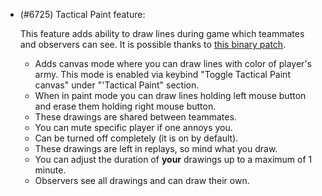 - (#6725) Tactical Paint feature:

    This feature adds ability to draw lines during game which teammates and observers can see.
    It is possible thanks to [this binary patch](https://github.com/FAForever/FA-Binary-Patches/pull/110).

    - Adds canvas mode where you can draw lines with color of player's army. This mode is enabled via keybind "Toggle Tactical Paint canvas" under "'Tactical Paint" section.
    - When in paint mode you can draw lines holding left mouse button and erase them holding right mouse button.
    - These drawings are shared between teammates.
    - You can mute specific player if one annoys you.
    - Can be turned off completely (it is on by default).
    - These drawings are left in replays, so mind what you draw.
    - You can adjust the duration of **your** drawings up to a maximum of 1 minute.
    - Observers see all drawings and can draw their own.

